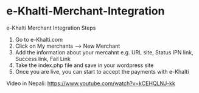 # e-Khalti-Merchant-Integration
e-Khalti Merchant Integration Steps


1. Go to e-Khalti.com
2. Click on My merchants --> New Merchant
3. Add the information about your mercahnt e.g. URL site, Status IPN link,  Success link, Fail Link
4. Take the index.php file and save in your wordpress site
5. Once you are live, you can start to accept the payments with e-Khalti

Video in Nepali: https://www.youtube.com/watch?v=kCEHQLNJ-kk
